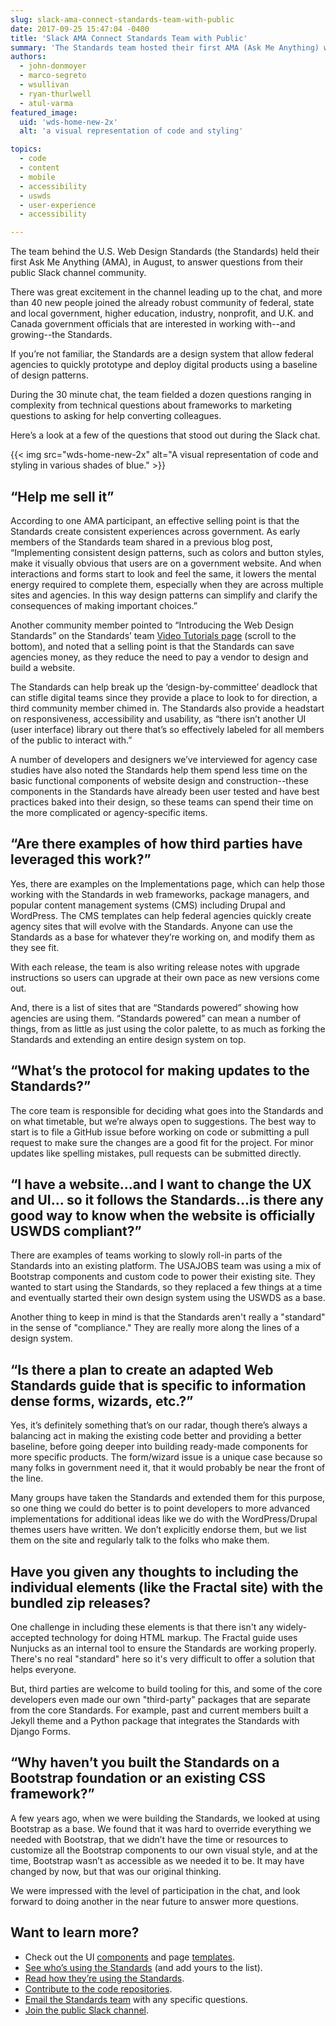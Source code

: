 ```yaml
---
slug: slack-ama-connect-standards-team-with-public
date: 2017-09-25 15:47:04 -0400
title: 'Slack AMA Connect Standards Team with Public'
summary: 'The Standards team hosted their first AMA (Ask Me Anything) with the public in August. Here’s a breakdown of the big topics discussed during the chat.'
authors:
  - john-donmoyer
  - marco-segreto
  - wsullivan
  - ryan-thurlwell
  - atul-varma
featured_image:
  uid: 'wds-home-new-2x'
  alt: 'a visual representation of code and styling'

topics:
  - code
  - content
  - mobile
  - accessibility
  - uswds
  - user-experience
  - accessibility

---
```


The team behind the U.S. Web Design Standards (the Standards) held their first Ask Me Anything (AMA), in August, to answer questions from their public Slack channel community.

There was great excitement in the channel leading up to the chat, and more than 40 new people joined the already robust community of federal, state and local government, higher education, industry, nonprofit, and U.K. and Canada government officials that are interested in working with--and growing--the Standards.

If you’re not familiar, the Standards are a design system that allow federal agencies to quickly prototype and deploy digital products using a baseline of design patterns.

During the 30 minute chat, the team fielded a dozen questions ranging in complexity from technical questions about frameworks to marketing questions to asking for help converting colleagues.

Here’s a look at a few of the questions that stood out during the Slack chat.

{{< img src="wds-home-new-2x" alt="A visual representation of code and styling in various shades of blue." >}}

## “Help me sell it”

According to one AMA participant, an effective selling point is that the Standards create consistent experiences across government. As early members of the Standards team shared in a previous blog post, “Implementing consistent design patterns, such as colors and button styles, make it visually obvious that users are on a government website. And when interactions and forms start to look and feel the same, it lowers the mental energy required to complete them, especially when they are across multiple sites and agencies. In this way design patterns can simplify and clarify the consequences of making important choices.”

Another community member pointed to “Introducing the Web Design Standards” on the Standards’ team [Video Tutorials page](https://standards.usa.gov/getting-started/video-tutorials/) (scroll to the bottom), and noted that a selling point is that the Standards can save agencies money, as they reduce the need to pay a vendor to design and build a website.

The Standards can help break up the ‘design-by-committee’ deadlock that can stifle digital teams since they provide a place to look to for direction, a third community member chimed in. The Standards also provide a headstart on responsiveness, accessibility and usability, as “there isn’t another UI (user interface) library out there that’s so effectively labeled for all members of the public to interact with.”

A number of developers and designers we’ve interviewed for agency case studies have also noted the Standards help them spend less time on the basic functional components of website design and construction--these components in the Standards have already been user tested and have best practices baked into their design, so these teams can spend their time on the more complicated or agency-specific items.

## “Are there examples of how third parties have leveraged this work?”

Yes, there are examples on the Implementations page, which can help those working with the Standards in web frameworks, package managers, and popular content management systems (CMS) including Drupal and WordPress. The CMS templates can help federal agencies quickly create agency sites that will evolve with the Standards.  Anyone can use the Standards as a base for whatever they’re working on, and modify them as they see fit.

With each release, the team is also writing release notes with upgrade instructions so users can upgrade at their own pace as new versions come out.

And, there is a list of sites that are “Standards powered” showing how agencies are using them. “Standards powered” can mean a number of things, from as little as just using the color palette, to as much as forking the Standards and extending an entire design system on top.

## “What’s the protocol for making updates to the Standards?”

The core team is responsible for deciding what goes into the Standards and on what timetable, but we’re always open to suggestions. The best way to start is to file a GitHub issue before working on code or submitting a pull request to make sure the changes are a good fit for the project. For minor updates like spelling mistakes, pull requests can be submitted directly.

## “I have a website...and I want to change the UX and UI... so it follows the Standards...is there any good way to know when the website is officially USWDS compliant?”

There are examples of teams working to slowly roll-in parts of the Standards into an existing platform. The USAJOBS team was using a mix of Bootstrap components and custom code to power their existing site. They wanted to start using the Standards, so they replaced a few things at a time and eventually started their own design system using the USWDS as a base.

Another thing to keep in mind is that the Standards aren't really a "standard" in the sense of "compliance." They are really more along the lines of a design system.

## “Is there a plan to create an adapted Web Standards guide that is specific to information dense forms, wizards, etc.?”

Yes, it’s definitely something that’s on our radar, though there’s always a balancing act in making the existing code better and providing a better baseline, before going deeper into building ready-made components for more specific products. The form/wizard issue is a unique case because so many folks in government need it, that it would probably be near the front of the line.

Many groups have taken the Standards and extended them for this purpose, so one thing we could do better is to point developers to more advanced implementations for additional ideas like we do with the WordPress/Drupal themes users have written.  We don’t explicitly endorse them, but we list them on the site and regularly talk to the folks who make them.


## Have you given any thoughts to including the individual elements (like the Fractal site) with the bundled zip releases?

One challenge in including these elements is that there isn't any widely-accepted technology for doing HTML markup. The Fractal guide uses Nunjucks as an internal tool to ensure the Standards are working properly. There's no real "standard" here so it's very difficult to offer a solution that helps everyone.

But, third parties are welcome to build tooling for this, and some of the core developers even made our own "third-party" packages that are separate from the core Standards. For example, past and current members built a Jekyll theme and a Python package that integrates the Standards with Django Forms.

## “Why haven’t you built the Standards on a Bootstrap foundation or an existing CSS framework?”

A few years ago, when we were building the Standards, we looked at using Bootstrap as a base. We found that it was hard to override everything we needed with Bootstrap, that we didn’t have the time or resources to customize all the Bootstrap components to our own visual style, and at the time,  Bootstrap wasn’t as accessible as we needed it to be. It may have changed by now, but that was our original thinking.

We were impressed with the level of participation in the chat, and look forward to doing another in the near future to answer more questions.

## Want to learn more?

* Check out the UI [components](https://designsystem.digital.gov/components/overview/) and page [templates](https://designsystem.digital.gov/templates/).
* [See who’s using the Standards](https://designsystem.digital.gov/documentation/showcase/) (and add yours to the list).
* [Read how they’re using the Standards](https://designsystem.digital.gov/about/updates/).
* [Contribute to the code repositories](https://designsystem.digital.gov/about/contribute/).
* [Email the Standards team](mailto:uswds@gsa.gov) with any specific questions.
* [Join the public Slack channel](https://designsystem.digital.gov/about/community/).
